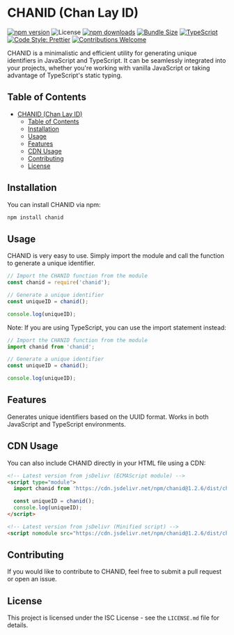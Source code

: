 # CHANID (Chan Lay ID)

[![npm version](https://badge.fury.io/js/chanid.svg)](https://www.npmjs.com/package/chanid)
![License](https://img.shields.io/github/license/chanmyaemaung/chanid)
[![npm downloads](https://img.shields.io/npm/dt/chanid.svg)](https://www.npmjs.com/package/chanid)
[![Bundle Size](https://img.shields.io/bundlephobia/min/chanid)](https://bundlephobia.com/result?p=chanid)
[![TypeScript](https://img.shields.io/badge/-TypeScript-blue)](https://www.typescriptlang.org/)
[![Code Style: Prettier](https://img.shields.io/badge/code_style-prettier-ff69b4.svg)](https://prettier.io/)
[![Contributions Welcome](https://img.shields.io/badge/contributions-welcome-brightgreen.svg)](https://github.com/chanmyaemaung/chanid/issues)

CHANID is a minimalistic and efficient utility for generating unique identifiers in JavaScript and TypeScript. It can be seamlessly integrated into your projects, whether you're working with vanilla JavaScript or taking advantage of TypeScript's static typing.

## Table of Contents

- [CHANID (Chan Lay ID)](#chanid-chan-lay-id)
  - [Table of Contents](#table-of-contents)
  - [Installation](#installation)
  - [Usage](#usage)
  - [Features](#features)
  - [CDN Usage](#cdn-usage)
  - [Contributing](#contributing)
  - [License](#license)

## Installation

You can install CHANID via npm:

```bash
npm install chanid
```

## Usage

CHANID is very easy to use. Simply import the module and call the function to generate a unique identifier.

```js
// Import the CHANID function from the module
const chanid = require('chanid');

// Generate a unique identifier
const uniqueID = chanid();

console.log(uniqueID);
```

Note: If you are using TypeScript, you can use the import statement instead:
```js
// Import the CHANID function from the module
import chanid from 'chanid';

// Generate a unique identifier
const uniqueID = chanid();

console.log(uniqueID);
```

## Features

Generates unique identifiers based on the UUID format.
Works in both JavaScript and TypeScript environments.

## CDN Usage

You can also include CHANID directly in your HTML file using a CDN:

```html
<!-- Latest version from jsDelivr (ECMAScript module) -->
<script type="module">
  import chanid from 'https://cdn.jsdelivr.net/npm/chanid@1.2.6/dist/chanid.min.mjs';

  const uniqueID = chanid();
  console.log(uniqueID);
</script>

<!-- Latest version from jsDelivr (Minified script) -->
<script nomodule src="https://cdn.jsdelivr.net/npm/chanid@1.2.6/dist/chanid.min.js"></script>
```

## Contributing

If you would like to contribute to CHANID, feel free to submit a pull request or open an issue.

## License

This project is licensed under the ISC License - see the `LICENSE.md` file for details.